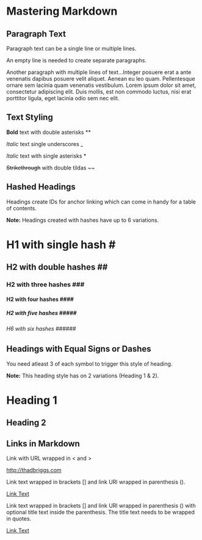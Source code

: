 # Mastering Markdown

## Paragraph Text

Paragraph text can be a single line or multiple lines.

An empty line is needed to create separate paragraphs.

Another paragraph with multiple lines of text...Integer posuere erat a ante venenatis dapibus posuere velit aliquet. Aenean eu leo quam. Pellentesque ornare sem lacinia quam venenatis vestibulum. Lorem ipsum dolor sit amet, consectetur adipiscing elit. Duis mollis, est non commodo luctus, nisi erat porttitor ligula, eget lacinia odio sem nec elit.

## Text Styling

**Bold** text with double asterisks **

_Italic_ text single underscores _

*Italic* text with single asterisks *

~~Strikethrough~~ with double tildas ~~

## Hashed Headings 

Headings create IDs for anchor linking which can come in handy for a table of contents.

**Note:** Headings created with hashes have up to 6 variations.

# H1 with single hash &#35;

## H2 with double hashes &#35;&#35;

### H2 with three hashes &#35;&#35;&#35;

#### H2 with four hashes &#35;&#35;&#35;&#35;

##### H2 with five hashes &#35;&#35;&#35;&#35;&#35;

###### H6 with six hashes &#35;&#35;&#35;&#35;&#35;&#35;

## Headings with Equal Signs or Dashes

You need atleast 3 of each symbol to trigger this style of heading.

**Note:** This heading style has on 2 variations (Heading 1 & 2).

Heading 1
==================

Heading 2
------------------

## Links in Markdown

Link with URL wrapped in &lt; and &gt;

<http://thadbriggs.com>

Link text wrapped in brackets &lsqb;&rsqb; and link URl wrapped in parenthesis &lpar;&rpar;.

[Link Text](http://thadbriggs.com)

Link text wrapped in brackets &lsqb;&rsqb; and link URl wrapped in parenthesis &lpar;&rpar; with optional title text inside the parenthesis. The title text needs to be wrapped in quotes.

[Link Text](http://thadbriggs.com "This is a link to my site.")

